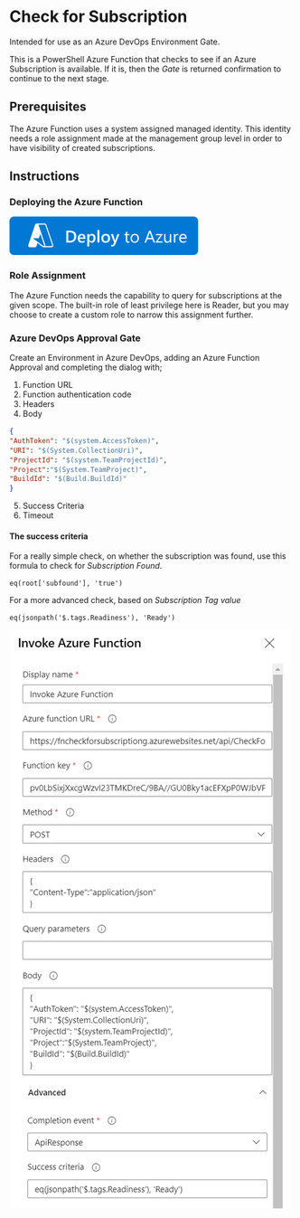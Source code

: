 # Check for Subscription

Intended for use as an Azure DevOps Environment Gate.

This is a PowerShell Azure Function that checks to see if an Azure Subscription is available. If it is, then the *Gate* is returned confirmation to continue to the next stage.

## Prerequisites

The Azure Function uses a system assigned managed identity. This identity needs a role assignment made at the management group level in order to have visibility of created subscriptions.

## Instructions

### Deploying the Azure Function

[![Deploy To Azure](https://raw.githubusercontent.com/Azure/azure-quickstart-templates/master/1-CONTRIBUTION-GUIDE/images/deploytoazure.svg?sanitize=true)](https://ms.portal.azure.com/?feature.customportal=false#create/Microsoft.Template/uri/https%3A%2F%2Fraw.githubusercontent.com%2FGordonby%2Fazure-check-for-subscription%2Fmain%2Farm%2Farm-deploy-functionapp-wResourceGroup.json)

### Role Assignment

The Azure Function needs the capability to query for subscriptions at the given scope. The built-in role of least privilege here is Reader, but you may choose to create a custom role to narrow this assignment further.

### Azure DevOps Approval Gate

Create an Environment in Azure DevOps, adding an Azure Function Approval and completing the dialog with;

1. Function URL
2. Function authentication code
3. Headers
4. Body

```json
{
"AuthToken": "$(system.AccessToken)",
"URI": "$(System.CollectionUri)", 
"ProjectId": "$(system.TeamProjectId)",
"Project":"$(System.TeamProject)",
"BuildId": "$(Build.BuildId)"
}
```

5. Success Criteria
6. Timeout

#### The success criteria

For a really simple check, on whether the subscription was found, use this formula to check for *Subscription Found*.

```
eq(root['subfound'], 'true')
```

For a more advanced check, based on *Subscription Tag value*

```
eq(jsonpath('$.tags.Readiness'), 'Ready')
```

![azure devops gate screengrab](docassets/ado-gate.png)
